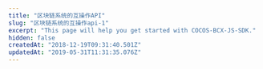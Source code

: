 ```yaml
---
title: "区块链系统的互操作API"
slug: "区块链系统的互操作api-1"
excerpt: "This page will help you get started with COCOS-BCX-JS-SDK."
hidden: false
createdAt: "2018-12-19T09:31:40.501Z"
updatedAt: "2019-05-31T11:31:35.076Z"
---
```


